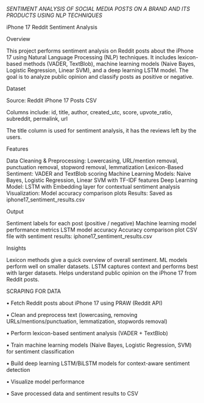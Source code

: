 *SENTIMENT ANALYSIS OF SOCIAL MEDIA POSTS ON A BRAND AND ITS PRODUCTS USING NLP TECHNIQUES*


iPhone 17 Reddit Sentiment Analysis

Overview

This project performs sentiment analysis on Reddit posts about the iPhone 17 using Natural Language Processing (NLP) techniques. It includes lexicon-based methods (VADER, TextBlob), machine learning models (Naive Bayes, Logistic Regression, Linear SVM), and a deep learning LSTM model. The goal is to analyze public opinion and classify posts as positive or negative.


Dataset

Source: Reddit iPhone 17 Posts CSV

Columns include: id, title, author, created_utc, score, upvote_ratio, subreddit, permalink, url

The title column is used for sentiment analysis, it has the reviews left by the users.


Features

Data Cleaning & Preprocessing: Lowercasing, URL/mention removal, punctuation removal, stopword removal, lemmatization
Lexicon-Based Sentiment: VADER and TextBlob scoring
Machine Learning Models: Naive Bayes, Logistic Regression, Linear SVM with TF-IDF features
Deep Learning Model: LSTM with Embedding layer for contextual sentiment analysis
Visualization: Model accuracy comparison plots
Results: Saved as iphone17_sentiment_results.csv


Output

Sentiment labels for each post (positive / negative)
Machine learning model performance metrics
LSTM model accuracy
Accuracy comparison plot
CSV file with sentiment results: iphone17_sentiment_results.csv



Insights

Lexicon methods give a quick overview of overall sentiment.
ML models perform well on smaller datasets.
LSTM captures context and performs best with larger datasets.
Helps understand public opinion on the iPhone 17 from Reddit posts.


SCRAPING FOR DATA

•	Fetch Reddit posts about iPhone 17 using PRAW (Reddit API)

•	Clean and preprocess text (lowercasing, removing URLs/mentions/punctuation, lemmatization, stopwords removal)

•	Perform lexicon-based sentiment analysis (VADER + TextBlob)

•	Train machine learning models (Naive Bayes, Logistic Regression, SVM) for sentiment classification

•	Build deep learning LSTM/BiLSTM models for context-aware sentiment detection

•	Visualize model performance

•	Save processed data and sentiment results to CSV



